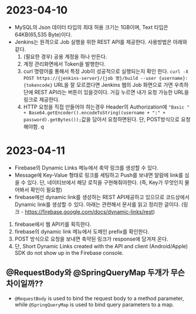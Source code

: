 # 2023-04-10
- MySQL의 Json 데이터 타입의 최대 허용 크기는 1GB이며, Text 타입은 64KB(65,535 Byte)이다.
- Jenkins는 원격으로 Job 실행을 위한 REST API를 제공한다. 사용방법은 아래와 같다.
  1. (필요한 경우) 공용 계정을 하나 만든다.
  2. 계정 관리화면에서 Token을 발행한다.
  3. curl 명령어를 통해서 특정 Job이 성공적으로 실행되는지 확인 한다. `curl -X POST https://{jenkins-server}/{job 명}/build --user {username}:{tokencode}` URL을 잘 모르겠다면 Jenkins 웹의 Job 화면으로 가면 우측하단에 REST API라는 버튼이 있을것이다. 거길 누르면 내가 요청 가능한 URL을 링크로 제공한다.
  4. HTTP 요청을 직접 만들어야 하는경우 Header의 Authorization에 `"Basic " + Base64.getEncoder().encodeToString((username + ":" + password).getBytes());`값을 담아서 요청하면된다. 단, POST방식으로 요청해야함.
  q

# 2023-04-11
- Firebase의 Dynamic Links 메뉴에서 축약 링크를 생성할 수 있다.
- Message에 Key-Value 형태로 링크를 세팅하고 Push를 보내면 알람에 link를 심을 수 있다. 단, 네이티브에서 해당 로직을 구현해줘야한다. (즉, Key가 무엇인지 물어봐서 확인이 필요함)
- firebase에선 dynamic link를 생성하는 REST API제공하고 있으므로 코드상에서 Dynamic link를 생성할 수 있다. 아래는 관련해서 문서를 읽고 정리한 글이다. (링크 - https://firebase.google.com/docs/dynamic-links/rest)

1. firebase에서 웹 API키를 획득한다.
2. firebase의 dynamic link 메뉴에서 도메인 prefix를 확인한다.
3. POST 방식으로 요청을 보내면 축약된 링크가 response에 담겨져 온다.
4. 단, Short Dynamic Links created with the API and client (Android/Apple) SDK do not show up in the Firebase console.

## @RequestBody와 @SpringQueryMap 두개가 무슨 차이일까??
- `@RequestBody` is used to bind the request body to a method parameter, while `@SpringQueryMap` is used to bind query parameters to a map.